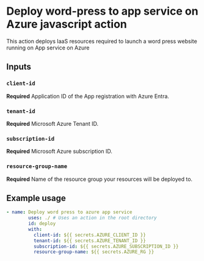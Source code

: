 # Deploy word-press to app service on Azure javascript action

This action deploys IaaS resources required to launch a word press website running on App service on Azure

## Inputs

### `client-id`

**Required** Application ID of the App registration with Azure Entra.

### `tenant-id`

**Required** Microsoft Azure Tenant ID.

### `subscription-id`

**Required** Microsoft Azure subscription ID.

### `resource-group-name`

**Required** Name of the resource group your resources will be deployed to.


## Example usage

```yaml
- name: Deploy word press to azure app service
        uses: ./ # Uses an action in the root directory
        id: deploy
        with:
          client-id: ${{ secrets.AZURE_CLIENT_ID }}
          tenant-id: ${{ secrets.AZURE_TENANT_ID }}
          subscription-id: ${{ secrets.AZURE_SUBSCRIPTION_ID }}
          resource-group-name: ${{ secrets.AZURE_RG }}
```
